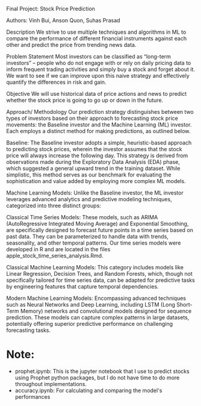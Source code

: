 Final Project: Stock Price Prediction

Authors: Vinh Bui, Anson Quon, Suhas Prasad

Description
We strive to use multiple techniques and algorithms in ML to compare the performance of different financial instruments against each other and predict the price from trending news data.

Problem Statement
Most investors can be classified as “long-term investors” – people who do not engage with or rely on daily pricing data to inform frequent trading activities and simply buy a stock and forget about it. We want to see if we can improve upon this naive strategy and effectively quantify the differences in risk and gain.

Objective
We will use historical data of price actions and news to predict whether the stock price is going to go up or down in the future.

Approach/ Methodology
Our prediction strategy distinguishes between two types of investors based on their approach to forecasting stock price movements: the Baseline investor and the Machine Learning (ML) investor. Each employs a distinct method for making predictions, as outlined below.

Baseline: The Baseline investor adopts a simple, heuristic-based approach to predicting stock prices, wherein the investor assumes that the stock price will always increase the following day. This strategy is derived from observations made during the Exploratory Data Analysis (EDA) phase, which suggested a general upward trend in the training dataset. While simplistic, this method serves as our benchmark for evaluating the sophistication and value added by employing more complex ML models.

Machine Learning Models: Unlike the Baseline investor, the ML investor leverages advanced analytics and predictive modeling techniques, categorized into three distinct groups:

Classical Time Series Models: These models, such as ARIMA (AutoRegressive Integrated Moving Average) and Exponential Smoothing, are specifically designed to forecast future points in a time series based on past data. They can be parameterized to handle data with trends, seasonality, and other temporal patterns. Our time series models were developed in R and are located in the files apple_stock_time_series_analysis.Rmd.

Classical Machine Learning Models: This category includes models like Linear Regression, Decision Trees, and Random Forests, which, though not specifically tailored for time series data, can be adapted for predictive tasks by engineering features that capture temporal dependencies.

Modern Machine Learning Models: Encompassing advanced techniques such as Neural Networks and Deep Learning, including LSTM (Long Short-Term Memory) networks and convolutional models designed for sequence prediction. These models can capture complex patterns in large datasets, potentially offering superior predictive performance on challenging forecasting tasks.

# Note:
- prophet.ipynb: This is the jupyter notebook that I use to predict stocks using Prophet python packages, but I do not have time to do more throughout implementations.
- accuracy.ipynb: For calculating and comparing the model's performances





